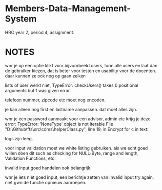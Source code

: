# Members-Data-Management-System
HRO year 2, period 4, assignment.


# NOTES

wnr je op een optie klikt voor bijvoorbeeld users, toon alle users en laat dan de gebruiker kiezen, dat is beter voor testen en usability voor de docenten. daar kunnen ze ook nog op gaan zeiken

lists of user werkt niet, TypeError: checkUsers() takes 0 positional arguments but 1 was given error.

telefoon nummer, zipcode etc moet nog encoden.

je kan alleen nog first en lastname aanpassen. dat moet alles zijn.

wnr je een password aanmaakt voor een advisor, admin etc krijg je deze error: 
TypeError: 'NoneType' object is not iterable
File "D:\Github\ffs\src\cdms\helperClass.py", line 19, in Encrypt
    for c in text:

logs zijn leeg.

voor input validation moet we white listing gebruiken. als we echt goed willen doen dit such as checking for NULL-Byte, range and length, Validation Functions, etc.

invalid input goed handelen ook belangrijk.

wnr je iets niet goed input, een berichtje zetten van invalid input try again, niet gwn de functie opnieuw aanroepen.
